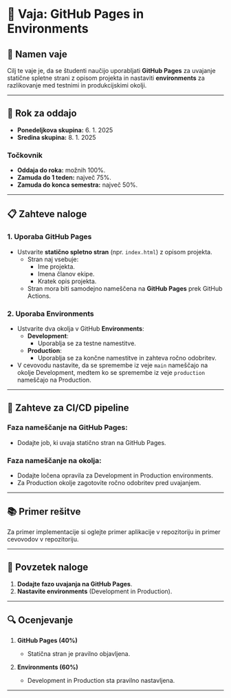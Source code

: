 # 📝 Vaja: GitHub Pages in Environments

## 📑 Namen vaje
Cilj te vaje je, da se študenti naučijo uporabljati **GitHub Pages** za uvajanje statične spletne strani z opisom projekta in nastaviti **environments** za razlikovanje med testnimi in produkcijskimi okolji.

---

## 📅 Rok za oddajo
- **Ponedeljkova skupina:** 6. 1. 2025  
- **Sredina skupina:** 8. 1. 2025 

### Točkovnik
- **Oddaja do roka:** možnih 100%.  
- **Zamuda do 1 teden:** največ 75%.  
- **Zamuda do konca semestra:** največ 50%.  

---

## 📋 Zahteve naloge

### **1. Uporaba GitHub Pages**
- Ustvarite **statično spletno stran** (npr. `index.html`) z opisom projekta.
  - Stran naj vsebuje:
    - Ime projekta.
    - Imena članov ekipe.
    - Kratek opis projekta.
  - Stran mora biti samodejno nameščena na **GitHub Pages** prek GitHub Actions.

### **2. Uporaba Environments**
- Ustvarite dva okolja v GitHub **Environments**:
  - **Development**:
    - Uporablja se za testne namestitve.
  - **Production**:
    - Uporablja se za končne namestitve in zahteva ročno odobritev.
- V cevovodu nastavite, da se spremembe iz veje `main` nameščajo na okolje Development, medtem ko se spremembe iz veje `production` nameščajo na Production.

---

## 🎯 Zahteve za CI/CD pipeline

### **Faza nameščanje na GitHub Pages:**
- Dodajte job, ki uvaja statično stran na GitHub Pages.

### **Faza nameščanje na okolja:**
- Dodajte ločena opravila za Development in Production environments.
- Za Production okolje zagotovite ročno odobritev pred uvajanjem.

---

## 📚 Primer rešitve
Za primer implementacije si oglejte primer aplikacije v repozitoriju in primer cevovodov v repozitoriju.

---

## 🔄 Povzetek naloge
1. **Dodajte fazo uvajanja na GitHub Pages**.  
2. **Nastavite environments** (Development in Production).  

---

## 🔍 Ocenjevanje

1. **GitHub Pages (40%)**  
   - Statična stran je pravilno objavljena.  

2. **Environments (60%)**  
   - Development in Production sta pravilno nastavljena.  

---
